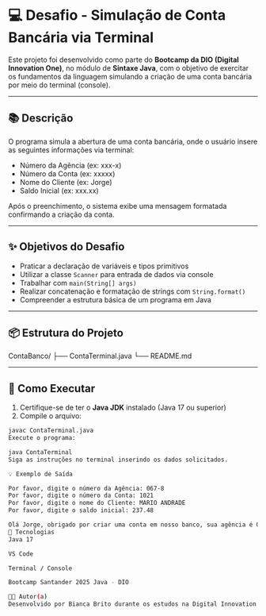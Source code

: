 # 💻 Desafio - Simulação de Conta Bancária via Terminal

Este projeto foi desenvolvido como parte do **Bootcamp da DIO (Digital Innovation One)**, no módulo de **Sintaxe Java**, com o objetivo de exercitar os fundamentos da linguagem simulando a criação de uma conta bancária por meio do terminal (console).

---

## 📚 Descrição

O programa simula a abertura de uma conta bancária, onde o usuário insere as seguintes informações via terminal:

- Número da Agência (ex: xxx-x)
- Número da Conta (ex: xxxxx)
- Nome do Cliente (ex: Jorge)
- Saldo Inicial (ex: xxx.xx)

Após o preenchimento, o sistema exibe uma mensagem formatada confirmando a criação da conta.

---

## ✨ Objetivos do Desafio

- Praticar a declaração de variáveis e tipos primitivos
- Utilizar a classe `Scanner` para entrada de dados via console
- Trabalhar com `main(String[] args)`
- Realizar concatenação e formatação de strings com `String.format()`
- Compreender a estrutura básica de um programa em Java

---

## 📦 Estrutura do Projeto

ContaBanco/
├── ContaTerminal.java
└── README.md

---

## 🧪 Como Executar

1. Certifique-se de ter o **Java JDK** instalado (Java 17 ou superior)
2. Compile o arquivo:

```bash
javac ContaTerminal.java
Execute o programa:

java ContaTerminal
Siga as instruções no terminal inserindo os dados solicitados.

💡 Exemplo de Saída

Por favor, digite o número da Agência: 067-8
Por favor, digite o número da Conta: 1021
Por favor, digite o nome do Cliente: MARIO ANDRADE
Por favor, digite o saldo inicial: 237.48

Olá Jorge, obrigado por criar uma conta em nosso banco, sua agência é 067-8, conta 1021 e seu saldo 237.48 já está disponível para saque.
🚀 Tecnologias
Java 17

VS Code

Terminal / Console

Bootcamp Santander 2025 Java - DIO

🧑‍💻 Autor(a)
Desenvolvido por Bianca Brito durante os estudos na Digital Innovation One.

